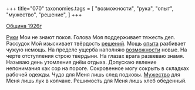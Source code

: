 +++
title="070"
taxonomies.tags = [
 "возможности",
 "рука",
 "опыт",
 "мужество",
 "решение",
]
+++

[Община 1926г](/agni/1926)

[Руки](/tags/рука) Мои не знают покоя. Голова Моя поддерживает тяжесть дел. Рассудок Мой изыскивает твёрдость [решений](/tags/решение). Мощь [опыта](/tags/опыт) разбивает чужую немощь. На пределе ущерба наполняю [возможности](/tags/возможности) новые. На черте отступления строю твердыни. На глазах врага развеваю знамя. Называю день утомления днём отдыха. Допускаю явление непонимания как сор на пороге. Сокровенное могу сокрыть в складках рабочей одежды. Чудо для Меня лишь след подковы. [Мужество](/tags/мужество) для Меня лишь лук в колчане. Решимость для Меня лишь хлеб обеденный.   

